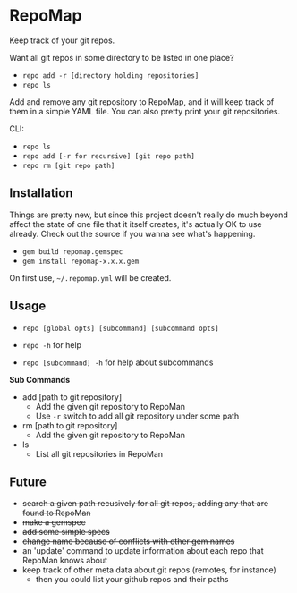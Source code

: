 # RepoMap

Keep track of your git repos.

Want all git repos in some directory to be listed in one place?

- `repo add -r [directory holding repositories]`
- `repo ls`

Add and remove any git repository to RepoMap, and it will keep
track of them in a simple YAML file. You can also pretty print
your git repositories.

CLI: 
- `repo ls` 
- `repo add [-r for recursive] [git repo path]` 
- `repo rm [git repo path]`

## Installation

Things are pretty new, but since this project doesn't really do
much beyond affect the state of one file that it itself creates, it's actually
OK to use already. Check out the source if you wanna see what's happening.

- `gem build repomap.gemspec`
- `gem install repomap-x.x.x.gem`

On first use, `~/.repomap.yml` will be created.

## Usage

- `repo [global opts] [subcommand] [subcommand opts]`

- `repo -h` for help

- `repo [subcommand] -h` for help about subcommands

**Sub Commands**

- add [path to git repository]
    - Add the given git repository to RepoMan
    - Use `-r` switch to add all git repository under some path
- rm  [path to git repository]
    - Add the given git repository to RepoMan
- ls
    - List all git repositories in RepoMan

## Future

- ~~search a given path recusively for all git repos, adding any that
are found to RepoMan~~
- ~~make a gemspec~~
- ~~add some simple specs~~
- ~~change name because of conflicts with other gem names~~
- an 'update' command to update information about each repo that RepoMan
knows about
- keep track of other meta data about git repos (remotes, for instance)
    - then you could list your github repos and their paths

